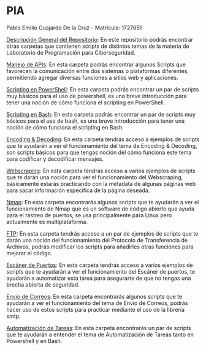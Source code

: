 # PIA
Pablo Emilio Guajardo De la Cruz - Matrícula: 1727651<br/>


[Descripción General del Repositorio](/Descripción%20General%20del%20Repositorio): En este repositorio podrás encontrar otras carpetas que contienen scripts de distintos temas de la materia de Laboratorio de Programación para Ciberseguridad. <br/>

[Manejo de APIs](/Manejo%20de%20APIs): En esta carpeta podrás encontrar algunos Scripts que favorecen la comunicación entre dos sistemas o plataformas diferentes, permitiendo agregar diversas funciones a sitios web y aplicaciones. <br/>

[Scripting en PowerShell](/Scripting%20en%20PowerShell): En esta carpeta podrás encontrar un par de scripts muy básicos para el uso de powershell, es una breve introducción para tener una noción de cómo funciona el scripting en PowerShell.  <br/>

[Scripting en Bash](/Scripting%20en%20Bash): En esta carpeta podrás encontrar un par de scripts muy básicos para el uso de bash, es una breve introducción para tener una noción de cómo funciona el scripting en Bash. <br/>

[Encoding & Decoding](/Encoding%20%26%20Decoding): En esta carpeta tendrás acceso a ejemplos de scripts que te ayudarán a ver el funcionamiento del tema de Encoding & Decoding, son scripts básicos para que tengas noción del cómo funciona este tema para codificar y decodificar mensajes. <br/>

[Webscraping](/Webscraping): En esta carpeta tendrás acceso a varios ejemplos de scripts que te darán una noción para ver el funcionamiento del Webscraping, básicamente estarás practicando con la metadata de algunas páginas web para sacar información específica de la página deseada.  <br/>

[Nmap](/Nmap): En esta carpeta encontrarás algunos scripts que te ayudarán a ver el funcionamiento de Nmap que es un software de código abierto que ayuda para el rastreo de puertos, se usa principalmente para Linux pero actualmente es multiplataforma. <br/>

[FTP](/FTP): En esta carpeta tendrás acceso a un par de ejemplos de scripts que te darán una noción del funcionamiento del Protocolo de Transferencia de Archivos, podrás modificar los scripts para añadirles otras funciones para mejorar el código. <br/>

[Escáner de Puertos](/Escáner%20de%20Puertos): En esta carpeta tendrás acceso a varios ejemplos de scripts que te ayudarán a ver el funcionamiento del Escáner de puertos, te ayudarán a automatizar esta tarea para asegurarte de que no tengas una brecha abierta de seguridad. <br/>

[Envio de Correos](/Envio%20de%20Correos): En esta carpeta encontrarás algunos scripts que te ayudarán a ver el funcionamiento del tema de Envio de Correos, podrás hacer uso de estos scripts para practicar mediante el uso de la librería smtp. <br/>

[Automatización de Tareas](/Automatización%20de%20Tareas): En esta carpeta encontrarás un par de scripts que te ayudarán a entender el tema de Automatización de Tareas tanto en Powershell y en Bash. <br/>

